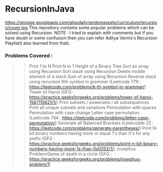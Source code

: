 # RecursionInJava
https://storage.googleapis.com/algodailyrandomassets/curriculum/recursion/cover.jpg
This repository contains some popular problems which can be solved using Recursion.
NOTE : I tried to explain with comments but if you have doubt or some confusion then you can refer Aditya Verms's Recursion Playlist(I also learned from that).

### Problems Covered :
>> Print 1 to N
>> Print N to 1
>> Height of a Binary Tree
>> Sort an array using Recursion
>> Sort stack using Recursion
>> Delete middle element of a stack
>> Sum of array using Recursion
>> Reverse stack using recursion
>> Kth symbol in grammer (Leetcode 779 : https://leetcode.com/problems/k-th-symbol-in-grammar/)
>> Tower of Hanoi (GFG : https://practice.geeksforgeeks.org/problems/tower-of-hanoi-1587115621/1/)
>> Print subsets / powersets / all subsequences
>> Print all unique subsets and variations
>> Permutation with spaces
>> Permutation with case change 
>> Letter case permutation (Leetcode 784 : https://leetcode.com/problems/letter-case-permutation/)
>> Generate all Balanced Brackets (Leetcodde 22 : https://leetcode.com/problems/generate-parentheses/)
>> Print N-bit binary numbers having more or equal 1's than 0's for any prefix (GFG : https://practice.geeksforgeeks.org/problems/print-n-bit-binary-numbers-having-more-1s-than-0s0252/1/)
>> Josephus Problem/Game of death in a circle (GFG : https://practice.geeksforgeeks.org/problems/josephus-problem/1)
